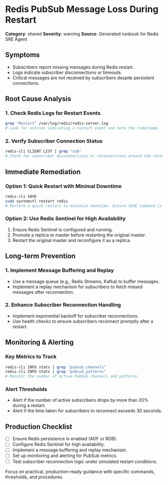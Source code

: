 # Redis PubSub Message Loss During Restart

**Category**: shared
**Severity**: warning
**Source**: Generated runbook for Redis SRE Agent

## Symptoms
- Subscribers report missing messages during Redis restart.
- Logs indicate subscriber disconnections or timeouts.
- Critical messages are not received by subscribers despite persistent connections.

## Root Cause Analysis

### 1. Check Redis Logs for Restart Events
```bash
grep "Restart" /var/log/redis/redis-server.log
# Look for entries indicating a restart event and note the timestamp.
```

### 2. Verify Subscriber Connection Status
```bash
redis-cli CLIENT LIST | grep "sub"
# Check for subscriber disconnections or reconnections around the restart time.
```

## Immediate Remediation

### Option 1: Quick Restart with Minimal Downtime
```bash
redis-cli SAVE
sudo systemctl restart redis
# Perform a quick restart to minimize downtime. Ensure SAVE command is successful to persist data.
```

### Option 2: Use Redis Sentinel for High Availability
1. Ensure Redis Sentinel is configured and running.
2. Promote a replica to master before restarting the original master.
3. Restart the original master and reconfigure it as a replica.

## Long-term Prevention

### 1. Implement Message Buffering and Replay
- Use a message queue (e.g., Redis Streams, Kafka) to buffer messages.
- Implement a replay mechanism for subscribers to fetch missed messages after reconnection.

### 2. Enhance Subscriber Reconnection Handling
- Implement exponential backoff for subscriber reconnections.
- Use health checks to ensure subscribers reconnect promptly after a restart.

## Monitoring & Alerting

### Key Metrics to Track
```bash
redis-cli INFO stats | grep "pubsub_channels"
redis-cli INFO stats | grep "pubsub_patterns"
# Monitor the number of active PubSub channels and patterns.
```

### Alert Thresholds
- Alert if the number of active subscribers drops by more than 20% during a restart.
- Alert if the time taken for subscribers to reconnect exceeds 30 seconds.

## Production Checklist
- [ ] Ensure Redis persistence is enabled (AOF or RDB).
- [ ] Configure Redis Sentinel for high availability.
- [ ] Implement a message buffering and replay mechanism.
- [ ] Set up monitoring and alerting for PubSub metrics.
- [ ] Test subscriber reconnection logic under simulated restart conditions.

Focus on practical, production-ready guidance with specific commands, thresholds, and procedures.
